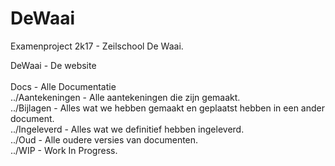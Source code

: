 # DeWaai<br>
Examenproject 2k17 - Zeilschool De Waai.<br>

DeWaai - De website<br><br>
Docs - Alle Documentatie<br>
../Aantekeningen - Alle aantekeningen die zijn gemaakt.<br>
../Bijlagen - Alles wat we hebben gemaakt en geplaatst hebben in een ander document.<br>
../Ingeleverd - Alles wat we definitief hebben ingeleverd.<br>
../Oud - Alle oudere versies van documenten.<br>
../WIP - Work In Progress.<br>
